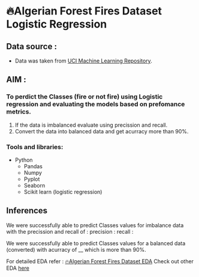 # 🔥Algerian Forest Fires Dataset Logistic Regression


## Data source :
* Data was taken from [UCI Machine Learning Repository](https://archive-beta.ics.uci.edu/ml/datasets/algerian+forest+fires+dataset).


## AIM :
### To perdict the Classes (fire or not fire) using Logistic regression and evaluating the models based on prefomance metrics.
1. If the data is imbalanced evaluate using precission and recall.
2. Convert the data into balanced data and get acurracy more than 90%.


### Tools and libraries:

* Python
	- Pandas
	- Numpy
	- Pyplot
	- Seaborn
	- Scikit learn (logistic regression)

## Inferences

We were successfully able to predict Classes values for imbalance data with the precission and recall of :
precision : 
recall : 

We were successfully able to predict Classes values for a balanced data (converted) with acurracy of __ which is more than 90%.


For detailed EDA refer : [🔥Algerian Forest Fires Dataset EDA](https://github.com/Shaah-i/EDA/tree/main/Algerian%20Forest%20Fires%20EDA)
Check out other EDA [here](https://github.com/Shaah-i/EDA)